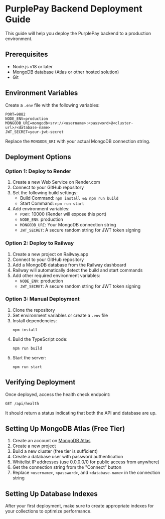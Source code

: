 # PurplePay Backend Deployment Guide

This guide will help you deploy the PurplePay backend to a production environment.

## Prerequisites

- Node.js v18 or later
- MongoDB database (Atlas or other hosted solution)
- Git

## Environment Variables

Create a `.env` file with the following variables:

```
PORT=9882
NODE_ENV=production
MONGODB_URI=mongodb+srv://<username>:<password>@<cluster-url>/<database-name>
JWT_SECRET=your-jwt-secret
```

Replace the `MONGODB_URI` with your actual MongoDB connection string.

## Deployment Options

### Option 1: Deploy to Render

1. Create a new Web Service on Render.com
2. Connect to your GitHub repository
3. Set the following build settings:
   - Build Command: `npm install && npm run build`
   - Start Command: `npm run start`
4. Add environment variables:
   - `PORT`: 10000 (Render will expose this port)
   - `NODE_ENV`: production
   - `MONGODB_URI`: Your MongoDB connection string
   - `JWT_SECRET`: A secure random string for JWT token signing

### Option 2: Deploy to Railway

1. Create a new project on Railway.app
2. Connect to your GitHub repository
3. Add a MongoDB database from the Railway dashboard
4. Railway will automatically detect the build and start commands
5. Add other required environment variables:
   - `NODE_ENV`: production
   - `JWT_SECRET`: A secure random string for JWT token signing

### Option 3: Manual Deployment

1. Clone the repository
2. Set environment variables or create a `.env` file
3. Install dependencies:
   ```
   npm install
   ```
4. Build the TypeScript code:
   ```
   npm run build
   ```
5. Start the server:
   ```
   npm run start
   ```

## Verifying Deployment

Once deployed, access the health check endpoint:

```
GET /api/health
```

It should return a status indicating that both the API and database are up.

## Setting Up MongoDB Atlas (Free Tier)

1. Create an account on [MongoDB Atlas](https://www.mongodb.com/cloud/atlas)
2. Create a new project
3. Build a new cluster (free tier is sufficient)
4. Create a database user with password authentication
5. Whitelist IP addresses (use 0.0.0.0/0 for public access from anywhere)
6. Get the connection string from the "Connect" button
7. Replace `<username>`, `<password>`, and `<database-name>` in the connection string

## Setting Up Database Indexes

After your first deployment, make sure to create appropriate indexes for your collections to optimize performance.
